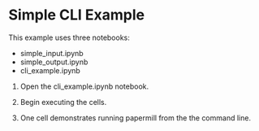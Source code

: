 # Simple CLI Example

This example uses three notebooks:

- simple_input.ipynb
- simple_output.ipynb
- cli_example.ipynb

1. Open the cli_example.ipynb notebook.

1. Begin executing the cells.

1. One cell demonstrates running papermill from the the command line.
